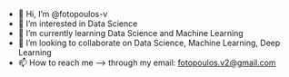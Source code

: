 - 👋 Hi, I’m @fotopoulos-v
- 👀 I’m interested in Data Science
- 🌱 I’m currently learning Data Science and Machine Learning
- 💞️ I’m looking to collaborate on Data Science, Machine Learning, Deep Learning
- 📫 How to reach me --> through my email: fotopoulos.v2@gmail.com

<!---
fotopoulos-v/fotopoulos-v is a ✨ special ✨ repository because its `README.md` (this file) appears on your GitHub profile.
You can click the Preview link to take a look at your changes.
--->

